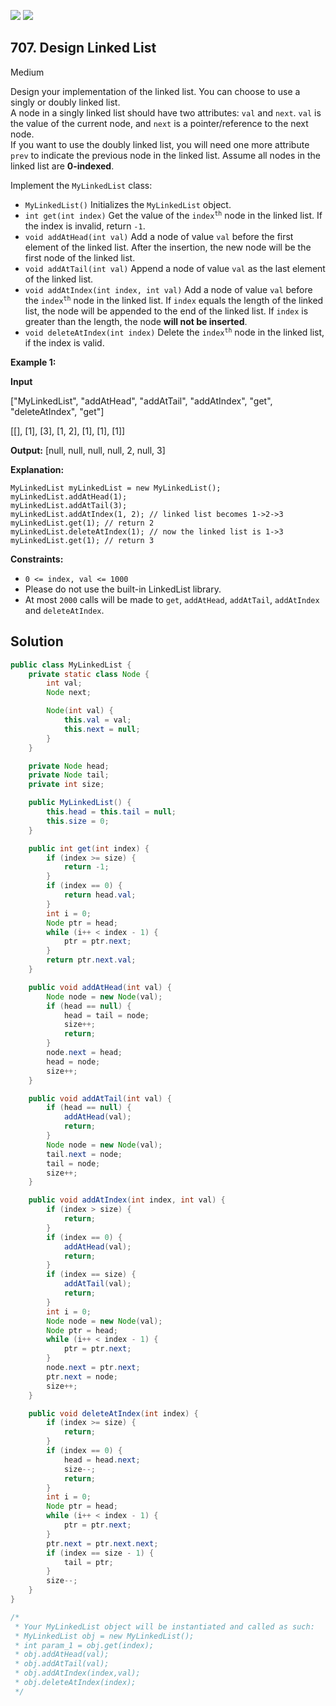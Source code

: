 [![](https://img.shields.io/github/stars/javadev/LeetCode-in-Java?label=Stars&style=flat-square)](https://github.com/javadev/LeetCode-in-Java)
[![](https://img.shields.io/github/forks/javadev/LeetCode-in-Java?label=Fork%20me%20on%20GitHub%20&style=flat-square)](https://github.com/javadev/LeetCode-in-Java/fork)

## 707\. Design Linked List

Medium

Design your implementation of the linked list. You can choose to use a singly or doubly linked list.  
A node in a singly linked list should have two attributes: `val` and `next`. `val` is the value of the current node, and `next` is a pointer/reference to the next node.  
If you want to use the doubly linked list, you will need one more attribute `prev` to indicate the previous node in the linked list. Assume all nodes in the linked list are **0-indexed**.

Implement the `MyLinkedList` class:

*   `MyLinkedList()` Initializes the `MyLinkedList` object.
*   `int get(int index)` Get the value of the <code>index<sup>th</sup></code> node in the linked list. If the index is invalid, return `-1`.
*   `void addAtHead(int val)` Add a node of value `val` before the first element of the linked list. After the insertion, the new node will be the first node of the linked list.
*   `void addAtTail(int val)` Append a node of value `val` as the last element of the linked list.
*   `void addAtIndex(int index, int val)` Add a node of value `val` before the <code>index<sup>th</sup></code> node in the linked list. If `index` equals the length of the linked list, the node will be appended to the end of the linked list. If `index` is greater than the length, the node **will not be inserted**.
*   `void deleteAtIndex(int index)` Delete the <code>index<sup>th</sup></code> node in the linked list, if the index is valid.

**Example 1:**

**Input** 

["MyLinkedList", "addAtHead", "addAtTail", "addAtIndex", "get", "deleteAtIndex", "get"] 

[[], [1], [3], [1, 2], [1], [1], [1]]

**Output:** [null, null, null, null, 2, null, 3]

**Explanation:** 

    MyLinkedList myLinkedList = new MyLinkedList(); 
    myLinkedList.addAtHead(1); 
    myLinkedList.addAtTail(3); 
    myLinkedList.addAtIndex(1, 2); // linked list becomes 1->2->3 
    myLinkedList.get(1); // return 2 
    myLinkedList.deleteAtIndex(1); // now the linked list is 1->3 
    myLinkedList.get(1); // return 3

**Constraints:**

*   `0 <= index, val <= 1000`
*   Please do not use the built-in LinkedList library.
*   At most `2000` calls will be made to `get`, `addAtHead`, `addAtTail`, `addAtIndex` and `deleteAtIndex`.

## Solution

```java
public class MyLinkedList {
    private static class Node {
        int val;
        Node next;

        Node(int val) {
            this.val = val;
            this.next = null;
        }
    }

    private Node head;
    private Node tail;
    private int size;

    public MyLinkedList() {
        this.head = this.tail = null;
        this.size = 0;
    }

    public int get(int index) {
        if (index >= size) {
            return -1;
        }
        if (index == 0) {
            return head.val;
        }
        int i = 0;
        Node ptr = head;
        while (i++ < index - 1) {
            ptr = ptr.next;
        }
        return ptr.next.val;
    }

    public void addAtHead(int val) {
        Node node = new Node(val);
        if (head == null) {
            head = tail = node;
            size++;
            return;
        }
        node.next = head;
        head = node;
        size++;
    }

    public void addAtTail(int val) {
        if (head == null) {
            addAtHead(val);
            return;
        }
        Node node = new Node(val);
        tail.next = node;
        tail = node;
        size++;
    }

    public void addAtIndex(int index, int val) {
        if (index > size) {
            return;
        }
        if (index == 0) {
            addAtHead(val);
            return;
        }
        if (index == size) {
            addAtTail(val);
            return;
        }
        int i = 0;
        Node node = new Node(val);
        Node ptr = head;
        while (i++ < index - 1) {
            ptr = ptr.next;
        }
        node.next = ptr.next;
        ptr.next = node;
        size++;
    }

    public void deleteAtIndex(int index) {
        if (index >= size) {
            return;
        }
        if (index == 0) {
            head = head.next;
            size--;
            return;
        }
        int i = 0;
        Node ptr = head;
        while (i++ < index - 1) {
            ptr = ptr.next;
        }
        ptr.next = ptr.next.next;
        if (index == size - 1) {
            tail = ptr;
        }
        size--;
    }
}

/*
 * Your MyLinkedList object will be instantiated and called as such:
 * MyLinkedList obj = new MyLinkedList();
 * int param_1 = obj.get(index);
 * obj.addAtHead(val);
 * obj.addAtTail(val);
 * obj.addAtIndex(index,val);
 * obj.deleteAtIndex(index);
 */
```